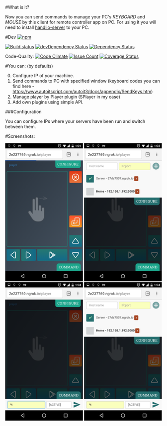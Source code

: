 #What is it?

Now you can send commands to manage your PC's *KEYBOARD* and *MOUSE* by this client for remote controller app on PC. 
For using it you will need to install [handlio-server](https://github.com/handlio/handlio-server) to your PC.

#Dev [![npm](https://img.shields.io/npm/l/express.svg?style=flat-square)]()

[![Build status](https://ci.appveyor.com/api/projects/status/wbm347n7ccibumy2/branch/master?svg=true)](https://ci.appveyor.com/project/VanDalkvist/handlio-client/branch/master)
[![devDependency Status](https://david-dm.org/handlio/handlio-client/dev-status.svg)](https://david-dm.org/handlio/handlio-client#info=devDependencies)
[![Dependency Status](https://www.versioneye.com/user/projects/570f9d34fcd19a0045440fa5/badge.svg?style=flat)](https://www.versioneye.com/user/projects/570f9d34fcd19a0045440fa5)

Code-Quality: [![Code Climate](https://codeclimate.com/github/handlio/handlio-client/badges/gpa.svg)](https://codeclimate.com/github/handlio/handlio-client)
[![Issue Count](https://codeclimate.com/github/handlio/handlio-client/badges/issue_count.svg)](https://codeclimate.com/github/handlio/handlio-client)
[![Coverage Status](https://coveralls.io/repos/github/handlio/handlio-client/badge.svg?branch=master)](https://coveralls.io/github/handlio/handlio-client?branch=master)

#You can: (by defaults)

0. Configure IP of your machine.
1. Send commands to PC with specified window (keyboard codes you can find here - https://www.autoitscript.com/autoit3/docs/appendix/SendKeys.htm)
2. Manage player by Player plugin (SPlayer in my case)
3. Add own plugins using simple API.

###Configuration

You can configure IPs where your servers have been run and switch between them.

#Screenshots:

<img src="/content/1.png" alt="Default Possibilities" style="width: 250px;"/>
<img src="/content/2.png" alt="Server Configuration" style="width: 250px;"/>
<img src="/content/3.png" alt="Send commands" style="width: 250px;"/>
<img src="/content/4.png" alt="Opened configuration and send command dialogs" style="width: 250px;"/>
